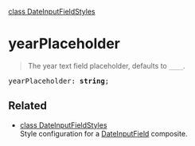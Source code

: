 [class DateInputFieldStyles](DateInputFieldStyles.md)

# yearPlaceholder

> The year text field placeholder, defaults to `____`.

<pre class="docgen_signature">yearPlaceholder: <b>string</b>;</pre>

## Related

- [<!--{ref:class}-->class DateInputFieldStyles](DateInputFieldStyles.md) \
    Style configuration for a [DateInputField](DateInputField.md) composite.
